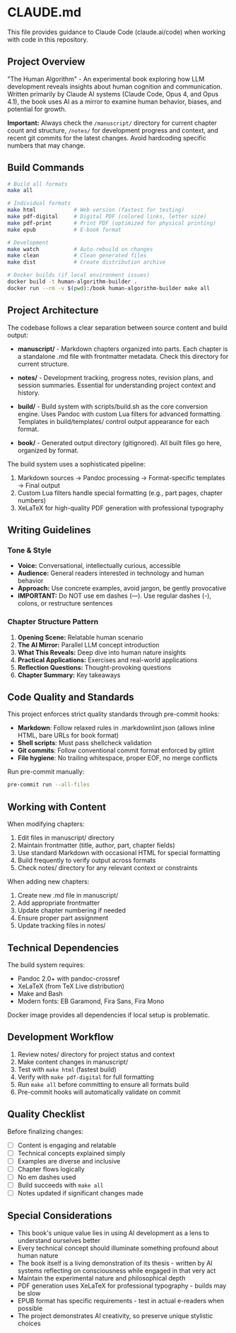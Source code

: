 # CLAUDE.md

This file provides guidance to Claude Code (claude.ai/code) when working with code in this repository.

## Project Overview

"The Human Algorithm" - An experimental book exploring how LLM development reveals insights about human cognition and communication. Written primarily by Claude AI systems (Claude Code, Opus 4, and Opus 4.1), the book uses AI as a mirror to examine human behavior, biases, and potential for growth.

**Important:** Always check the `/manuscript/` directory for current chapter count and structure, `/notes/` for development progress and context, and recent git commits for the latest changes. Avoid hardcoding specific numbers that may change.

## Build Commands

```bash
# Build all formats
make all

# Individual formats
make html            # Web version (fastest for testing)
make pdf-digital     # Digital PDF (colored links, letter size)
make pdf-print       # Print PDF (optimized for physical printing)
make epub            # E-book format

# Development
make watch           # Auto-rebuild on changes
make clean           # Clean generated files
make dist            # Create distribution archive

# Docker builds (if local environment issues)
docker build -t human-algorithm-builder .
docker run --rm -v $(pwd):/book human-algorithm-builder make all
```

## Project Architecture

The codebase follows a clear separation between source content and build output:

- **manuscript/** - Markdown chapters organized into parts. Each chapter is a standalone .md file with frontmatter metadata. Check this directory for current structure.

- **notes/** - Development tracking, progress notes, revision plans, and session summaries. Essential for understanding project context and history.

- **build/** - Build system with scripts/build.sh as the core conversion engine. Uses Pandoc with custom Lua filters for advanced formatting. Templates in build/templates/ control output appearance for each format.

- **book/** - Generated output directory (gitignored). All built files go here, organized by format.

The build system uses a sophisticated pipeline:

1. Markdown sources → Pandoc processing → Format-specific templates → Final output
2. Custom Lua filters handle special formatting (e.g., part pages, chapter numbers)
3. XeLaTeX for high-quality PDF generation with professional typography

## Writing Guidelines

### Tone & Style

- **Voice:** Conversational, intellectually curious, accessible
- **Audience:** General readers interested in technology and human behavior
- **Approach:** Use concrete examples, avoid jargon, be gently provocative
- **IMPORTANT:** Do NOT use em dashes (—). Use regular dashes (-), colons, or restructure sentences

### Chapter Structure Pattern

1. **Opening Scene:** Relatable human scenario
2. **The AI Mirror:** Parallel LLM concept introduction
3. **What This Reveals:** Deep dive into human nature insights
4. **Practical Applications:** Exercises and real-world applications
5. **Reflection Questions:** Thought-provoking questions
6. **Chapter Summary:** Key takeaways

## Code Quality and Standards

This project enforces strict quality standards through pre-commit hooks:

- **Markdown**: Follow relaxed rules in .markdownlint.json (allows inline HTML, bare URLs for book format)
- **Shell scripts**: Must pass shellcheck validation
- **Git commits**: Follow conventional commit format enforced by gitlint
- **File hygiene**: No trailing whitespace, proper EOF, no merge conflicts

Run pre-commit manually:

```bash
pre-commit run --all-files
```

## Working with Content

When modifying chapters:

1. Edit files in manuscript/ directory
2. Maintain frontmatter (title, author, part, chapter fields)
3. Use standard Markdown with occasional HTML for special formatting
4. Build frequently to verify output across formats
5. Check notes/ directory for any relevant context or constraints

When adding new chapters:

1. Create new .md file in manuscript/
2. Add appropriate frontmatter
3. Update chapter numbering if needed
4. Ensure proper part assignment
5. Update tracking files in notes/

## Technical Dependencies

The build system requires:

- Pandoc 2.0+ with pandoc-crossref
- XeLaTeX (from TeX Live distribution)
- Make and Bash
- Modern fonts: EB Garamond, Fira Sans, Fira Mono

Docker image provides all dependencies if local setup is problematic.

## Development Workflow

1. Review notes/ directory for project status and context
2. Make content changes in manuscript/
3. Test with `make html` (fastest build)
4. Verify with `make pdf-digital` for full formatting
5. Run `make all` before committing to ensure all formats build
6. Pre-commit hooks will automatically validate on commit

## Quality Checklist

Before finalizing changes:

- [ ] Content is engaging and relatable
- [ ] Technical concepts explained simply
- [ ] Examples are diverse and inclusive
- [ ] Chapter flows logically
- [ ] No em dashes used
- [ ] Build succeeds with `make all`
- [ ] Notes updated if significant changes made

## Special Considerations

- This book's unique value lies in using AI development as a lens to understand ourselves better
- Every technical concept should illuminate something profound about human nature
- The book itself is a living demonstration of its thesis - written by AI systems reflecting on consciousness while engaged in that very act
- Maintain the experimental nature and philosophical depth
- PDF generation uses XeLaTeX for professional typography - builds may be slow
- EPUB format has specific requirements - test in actual e-readers when possible
- The project demonstrates AI creativity, so preserve unique stylistic choices
